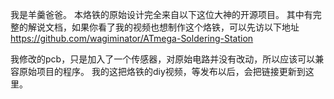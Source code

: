 我是羊羹爸爸。
本烙铁的原始设计完全来自以下这位大神的开源项目。
其中有完整的解说文档，如果你看了我的视频也想制作这个烙铁，可以先访以下地址
https://github.com/wagiminator/ATmega-Soldering-Station

我修改的pcb，只是加入了一个传感器，对原始电路并没有改动，所以应该可以兼容原始项目的程序。
我的这把烙铁的diy视频，等发布以后，会把链接更新到这里。
